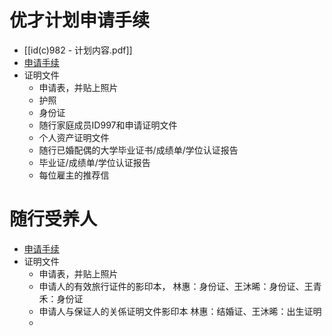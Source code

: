 # 优才计划申请手续
- [[id(c)982 - 计划内容.pdf]]
- [申请手续](https://www.immd.gov.hk/hks/services/visas/quality_migrant_admission_scheme.html#secondTab)
- 证明文件
	- 申请表，并贴上照片
	- 护照
	- 身份证
	- 随行家庭成员ID997和申请证明文件
	- 个人资产证明文件
	- 随行已婚配偶的大学毕业证书/成绩单/学位认证报告
	- 毕业证/成绩单/学位认证报告
	- 每位雇主的推荐信
# 随行受养人
- [申请手续](https://www.immd.gov.hk/hks/services/visas/residence_as_dependant.html#secondTab)
- 证明文件
	- 申请表，并贴上照片
	- 申请人的有效旅行证件的影印本，
	  林惠：身份证、王沐晞：身份证、王青禾：身份证
	- 申请人与保证人的关係证明文件影印本
	  林惠：结婚证、王沐晞：出生证明
	- 